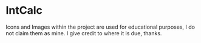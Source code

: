 # IntCalc
Icons and Images within the project are used for educational purposes, I do not claim them as mine. I give credit to where it is due, thanks.
